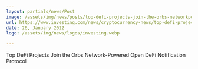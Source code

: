 ```yaml
---
layout: partials/news/Post
image: /assets/img/news/posts/top-defi-projects-join-the-orbs-networkpowered-open-defi-notification-protocol.jpeg
url: https://www.investing.com/news/cryptocurrency-news/top-defi-projects-join-the-orbs-networkpowered-open-defi-notification-protocol-2748537
date: 26, January 2022
logo: /assets/img/news/logos/investing.webp

---
```



Top DeFi Projects Join the Orbs Network-Powered Open DeFi Notification Protocol
